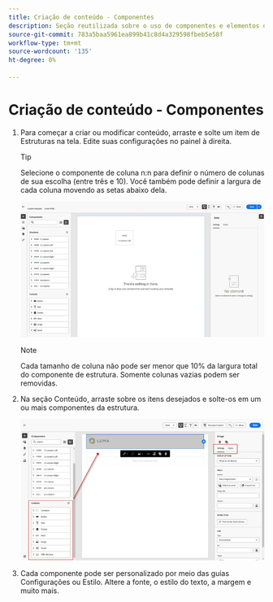 ```yaml
---
title: Criação de conteúdo - Componentes
description: Seção reutilizada sobre o uso de componentes e elementos de conteúdo para a criação de conteúdo
source-git-commit: 783a5baa5961ea899b41c8d4a329598fbeb5e58f
workflow-type: tm+mt
source-wordcount: '135'
ht-degree: 0%

---
```


# Criação de conteúdo - Componentes

1. Para começar a criar ou modificar conteúdo, arraste e solte um item de Estruturas na tela. Edite suas configurações no painel à direita.

   >[!TIP]
   >
   >Selecione o componente de coluna n:n para definir o número de colunas de sua escolha (entre três e 10). Você também pode definir a largura de cada coluna movendo as setas abaixo dela.

   ![](../assets/add-structure-and-content-1.png)

   >[!NOTE]
   >
   >Cada tamanho de coluna não pode ser menor que 10% da largura total do componente de estrutura. Somente colunas vazias podem ser removidas.

1. Na seção Conteúdo, arraste sobre os itens desejados e solte-os em um ou mais componentes da estrutura.

   ![](../assets/add-structure-and-content-2.png)

1. Cada componente pode ser personalizado por meio das guias Configurações ou Estilo. Altere a fonte, o estilo do texto, a margem e muito mais.
